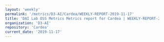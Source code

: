 ```yaml
---
layout: 'weekly'
permalink: '/metrics/D3-AI/Cardea/WEEKLY-REPORT-2019-11-17'
title: 'DAI Lab OSS Metrics Metrics report for Cardea | WEEKLY-REPORT-2019-11-17'
organization: 'D3-AI'
repository: 'Cardea'
current_date: '2019-11-17'
---
```


